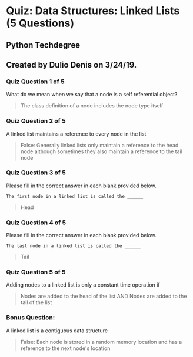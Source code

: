 # Quiz: Data Structures: Linked Lists (5 Questions)
## Python Techdegree
## Created by Dulio Denis on 3/24/19.

### Quiz Question 1 of 5
What do we mean when we say that a node is a self referential object?
> The class definition of a node includes the node type itself

### Quiz Question 2 of 5
A linked list maintains a reference to every node in the list
> False: Generally linked lists only maintain a reference to the head node although sometimes they also maintain a reference to the tail node

### Quiz Question 3 of 5
Please fill in the correct answer in each blank provided below.

```The first node in a linked list is called the ______```
> Head

### Quiz Question 4 of 5
Please fill in the correct answer in each blank provided below.

```The last node in a linked list is called the ______```
> Tail

### Quiz Question 5 of 5
Adding nodes to a linked list is only a constant time operation if
> Nodes are added to the head of the list AND Nodes are added to the tail of the list

### Bonus Question:
A linked list is a contiguous data structure
> False: Each node is stored in a random memory location and has a reference to the next node's location
